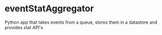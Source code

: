 # eventStatAggregator
Python app that takes events from a queue, stores them in a datastore and provides stat API's
